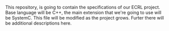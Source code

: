 This repository, is going to contain the specifications of our ECRL project. Base language will be C++,
the main extension that we're going to use will be SystemC. This file will be modified as the project grows.
Furter there will be additional descriptions here.
